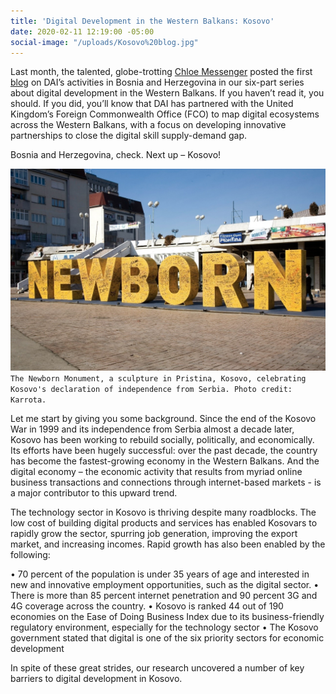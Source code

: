 ```yaml
---
title: 'Digital Development in the Western Balkans: Kosovo'
date: 2020-02-11 12:19:00 -05:00
social-image: "/uploads/Kosovo%20blog.jpg"
---
```


Last month, the talented, globe-trotting [Chloe Messenger](http://dai-global-digital.com/authors/chloe-messenger/) posted the first [blog](http://dai-global-digital.com/digital-development-in-the-western-balkans-bosnia-and-herzegovina.html) on DAI’s activities in Bosnia and Herzegovina in our six-part series about digital development in the Western Balkans. If you haven’t read it, you should. If you did, you’ll know that DAI has partnered with the United Kingdom’s Foreign Commonwealth Office (FCO) to map digital ecosystems across the Western Balkans, with a focus on developing innovative partnerships to close the digital skill supply-demand gap.

Bosnia and Herzegovina, check. Next up – Kosovo!

<!--more-->

![Kosovo%20blog.jpg](/uploads/Kosovo%20blog.jpg)`The Newborn Monument, a sculpture in Pristina, Kosovo, celebrating Kosovo's declaration of independence from Serbia. Photo credit: Karrota.`

Let me start by giving you some background. Since the end of the Kosovo War in 1999 and its independence from Serbia almost a decade later, Kosovo has been working to rebuild socially, politically, and economically. Its efforts have been hugely successful: over the past decade, the country has become the fastest-growing economy in the Western Balkans. And the digital economy – the economic activity that results from myriad online business transactions and connections through internet-based markets - is a major contributor to this upward trend.

The technology sector in Kosovo is thriving despite many roadblocks. The low cost of building digital products and services has enabled Kosovars to rapidly grow the sector, spurring job generation, improving the export market, and increasing incomes. Rapid growth has also been enabled by the following:

• 70 percent of the population is under 35 years of age and interested in new and innovative employment opportunities, such as the digital sector.
• There is more than 85 percent internet penetration and 90 percent 3G and 4G coverage across the country.
• Kosovo is ranked 44 out of 190 economies on the Ease of Doing Business Index due to its business-friendly regulatory environment, especially for the technology sector
• The Kosovo government stated that digital is one of the six priority sectors for economic development 

In spite of these great strides, our research uncovered a number of key barriers to digital development in Kosovo.   

 

